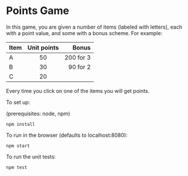 # Points Game

In this game, you are given a number of items (labeled with letters),
each with a point value, and some with a bonus scheme. For example:

| Item  | Unit points | Bonus     |
| ----- |:-----------:| ---------:|
| A     | 50          | 200 for 3 |
| B     | 30          |  90 for 2 |
| C     | 20          |           |

Every time you click on one of the items you will get points.

To set up:

(prerequisites: node, npm)

```
npm install
```


To run in the browser (defaults to localhost:8080):

```
npm start
```


To run the unit tests:

```
npm test
```
